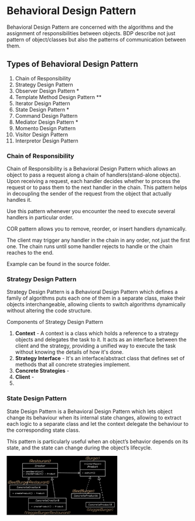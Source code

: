 # Behavioral Design Pattern
Behavioral Design Pattern are concerned with the algorithms and the assignment of responsibilities between objects.
BDP describe not just pattern of object/classes but also the patterns of communication between them.

## Types of Behavioral Design Pattern
1) Chain of Responsibility
2) Strategy Design Pattern
3) Observer Design Pattern *
4) Template Method Design Pattern **
5) Iterator Design Pattern
6) State Design Pattern * 
7) Command Design Pattern 
8) Mediator Design Pattern *
9) Momento Design Pattern
10) Visitor Design Pattern
11) Interpretor Design Pattern

### **Chain of Responsibility**

Chain of Responsibility is a Behavioral Design Pattern which allows an object to pass a request along a chain of handlers(stand-alone objects).
Upon receiving a request, each handler decides whether to process the request or to pass them to the next handler in the chain.
This pattern helps in decoupling the sender of the request from the object that actually handles it.

Use this pattern whenever you encounter the need to execute several handlers in particular order.

COR pattern allows you to remove, reorder, or insert handlers dynamically.

The client may trigger any handler in the chain in any order, not just the first one. The chain runs until some handler rejects to handle or the chain reaches to the end.

Example can be found in the source folder.

### **Strategy Design Pattern**

Strategy Design Pattern is a Behavioral Design Pattern which defines a family of algorithms puts each one of them in a separate class, make their objects
interchangeable, allowing clients to switch algorithms dynamically without altering the code structure.

Components of Strategy Design Pattern

1) **Context** - A context is a class which holds a reference to a strategy objects and delegates the task to it. It acts as an interface between the client and the strategy, providing a unified way to execute the task
without knowing the details of how it's done.
2) **Strategy Interface** - It's an interface/abstract class that defines set of methods that all concrete strategies implement.
3) **Concrete Strategies** - 
4) **Client** - 
5) 

### **State Design Pattern**

State Design Pattern is a Behavioral Design Pattern which lets object change its behaviour when its internal state changes, allowing to extract each logic to a separate class and let the context delegate the behaviour to 
the corresponding state class.

This pattern is particularly useful when an object’s behavior depends on its state, and the state can change during the object’s lifecycle.

<img height="50%" src="https://raw.githubusercontent.com/shayan-mohd/DesignPatterns/main/src/img/UML%20Factory%20Pattern.png" width="60%"/>